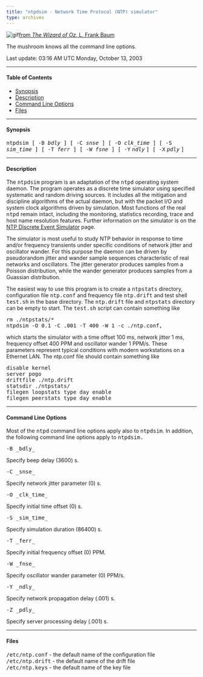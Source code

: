 ```yaml
---
title: "ntpdsim - Network Time Protocol (NTP) simulator"
type: archives
---
```

![gif](/archives/pic/alice47.gif)[from _The Wizard of Oz_, L. Frank Baum](/reflib/pictures)

The mushroom knows all the command line options.

Last update: 03:16 AM UTC Monday, October 13, 2003

* * *

#### Table of Contents

*   [Synopsis](/archives/4.2.0/ntpdsim/#synopsis)
*   [Description](/archives/4.2.0/ntpdsim/#description)
*   [Command Line Options](/archives/4.2.0/ntpdsim/#command-line-options)
*   [Files](/archives/4.2.0/ntpdsim/#files)

* * *

#### Synopsis

<tt>ntpdsim [ -B _bdly_ ] [ -C _snse_ ] [ -O _clk_time_ ] [ -S _sim_time_ ] [ -T _ferr_ ] [ -W _fsne_ ] [ -Y</tt> _<tt>ndly</tt>_ <tt>] [ -X</tt> _<tt>pdly</tt>_ <tt>]</tt>

* * *

#### Description

The <tt>ntpdsim</tt> program is an adaptation of the <tt>ntpd</tt> operating system daemon. The program operates as a discrete time simulator using specified systematic and random driving sources. It includes all the mitigation and discipline algorithms of the actual daemon, but with the packet I/O and system clock algorithms driven by simulation. Most functions of the real <tt>ntpd</tt> remain intact, including the monitoring, statistics recording, trace and host name resolution features. Further information on the simulator is on the [NTP Discrete Event Simulator](http://www.eecis.udel.edu/%7emills/ntpsim.html) page.

The simulator is most useful to study NTP behavior in response to time and/or frequency transients under specific conditions of network jitter and oscillator wander. For this purpose the daemon can be driven by pseudorandom jitter and wander sample sequences characteristic of real networks and oscillators. The jitter generator produces samples from a Poisson distribution, while the wander generator produces samples from a Guassian distribution.

The easiest way to use this program is to create a <tt>ntpstats</tt> directory, configuration file <tt>ntp.conf</tt> and frequency file <tt>ntp.drift</tt> and test shell <tt>test.sh</tt> in the base directory. The <tt>ntp.drift</tt> file and <tt>ntpstats</tt> directory can be empty to start. The <tt>test.sh</tt> script can contain something like

<pre>rm ./ntpstats/*
ntpdsim -O 0.1 -C .001 -T 400 -W 1 -c ./ntp.conf,
</pre>

which starts the simulator with a time offset 100 ms, network jitter 1 ms, frequency offset 400 PPM and oscillator wander 1 PPM/s. These parameters represent typical conditions with modern workstations on a Ethernet LAN. The ntp.conf file should contain something like

<pre>disable kernel
server pogo
driftfile ./ntp.drift
statsdir ./ntpstats/
filegen loopstats type day enable
filegen peerstats type day enable
</pre>

* * *

#### Command Line Options

Most of the <tt>ntpd</tt> command line options apply also to <tt>ntpdsim</tt>. In addition, the following command line options apply to <tt>ntpdsim.</tt></dt>

<dt><tt>-B _bdly_</tt></dt>

Specify beep delay (3600) s.

<dt><tt>-C _snse_</tt></dt>

Specify network jitter parameter (0) s.

<dt><tt>-O _clk_time_</tt></dt>

Specify initial time offset (0) s.

<dt><tt>-S _sim_time_</tt></dt>

Specify simulation duration (86400) s.

<dt><tt>-T _ferr_</tt></dt>

Specify initial frequency offset (0) PPM.

<dt><tt>-W _fnse_</tt></dt>

Specify oscillator wander parameter (0) PPM/s.

<dt><tt>-Y _ndly_</tt></dt>

Specify network propagation delay (.001) s.

<dt><tt>-Z _pdly_</tt></dt>

Specify server processing delay (.001) s.

* * *

#### Files

<tt>/etc/ntp.conf</tt> - the default name of the configuration file  
<tt>/etc/ntp.drift</tt> - the default name of the drift file  
<tt>/etc/ntp.keys</tt> - the default name of the key file